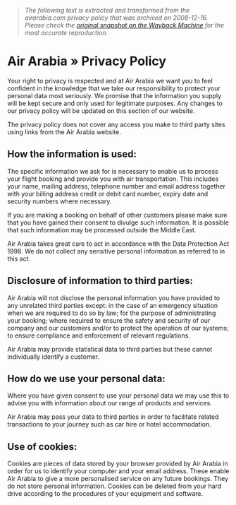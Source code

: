 > *The following text is extracted and transformed from the airarabia.com privacy policy that was archived on 2008-12-16. Please check the [original snapshot on the Wayback Machine](https://web.archive.org/web/20081216023854id_/http%3A//www.airarabia.com/privacy-policy.html) for the most accurate reproduction.*

# Air Arabia » Privacy Policy

Your right to privacy is respected and at Air Arabia  we want you to feel confident in the knowledge that we take our responsibility to protect your personal data most seriously. We promise that the information you supply will be kept secure and only used for legitimate purposes. Any changes to our privacy policy will be updated on this section of our website.

The privacy policy does not cover any access you make to third party sites using links from the Air Arabia  website.

##  How the information is used: 

The specific information we ask for is necessary to enable us to process your flight booking and provide you with air transportation. This includes your name, mailing address, telephone number and email address together with your billing address credit or debit card number, expiry date and security numbers where necessary.

If you are making a booking on behalf of other customers please make sure that you have gained their consent to divulge such information. It is possible that such information may be processed outside the Middle East. 

Air Arabia  takes great care to act in accordance with the Data Protection Act 1998. We do not collect any sensitive personal information as referred to in this act.

## Disclosure of information to third parties:

Air Arabia  will not disclose the personal information you have provided to any unrelated third parties except: in the case of an emergency situation when we are required to do so by law; for the purpose of administrating your booking; where required to ensure the safety and security of our company and our customers and/or to protect the operation of our systems; to ensure compliance and enforcement of relevant regulations. 

Air Arabia  may provide statistical data to third parties but these cannot individually identify a customer.

## How do we use your personal data:

Where you have given consent to use your personal data we may use this to advise you with information about our range of products and services.

Air Arabia  may pass your data to third parties in order to facilitate related transactions to your journey such as car hire or hotel accommodation.

## Use of cookies:

Cookies are pieces of data stored by your browser provided by Air Arabia  in order for us to identify your computer and your email address. These enable Air Arabia  to give a more personalised service on any future bookings. They do not store personal information. Cookies can be deleted from your hard drive according to the procedures of your equipment and software. 

